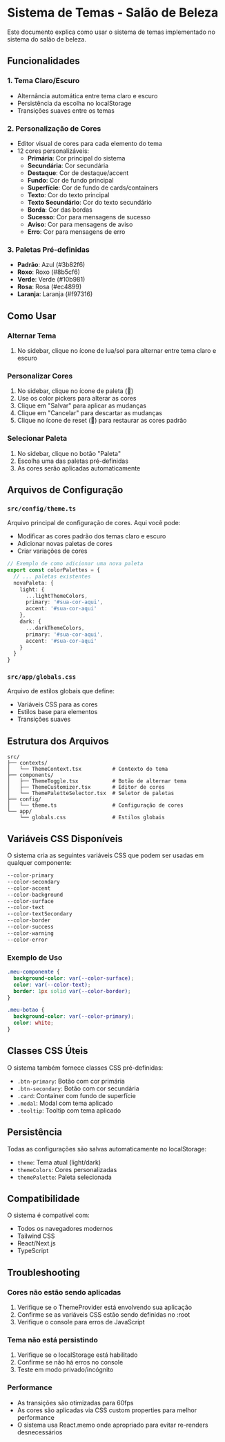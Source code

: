 # Sistema de Temas - Salão de Beleza

Este documento explica como usar o sistema de temas implementado no sistema do salão de beleza.

## Funcionalidades

### 1. Tema Claro/Escuro
- Alternância automática entre tema claro e escuro
- Persistência da escolha no localStorage
- Transições suaves entre os temas

### 2. Personalização de Cores
- Editor visual de cores para cada elemento do tema
- 12 cores personalizáveis:
  - **Primária**: Cor principal do sistema
  - **Secundária**: Cor secundária
  - **Destaque**: Cor de destaque/accent
  - **Fundo**: Cor de fundo principal
  - **Superfície**: Cor de fundo de cards/containers
  - **Texto**: Cor do texto principal
  - **Texto Secundário**: Cor do texto secundário
  - **Borda**: Cor das bordas
  - **Sucesso**: Cor para mensagens de sucesso
  - **Aviso**: Cor para mensagens de aviso
  - **Erro**: Cor para mensagens de erro

### 3. Paletas Pré-definidas
- **Padrão**: Azul (#3b82f6)
- **Roxo**: Roxo (#8b5cf6)
- **Verde**: Verde (#10b981)
- **Rosa**: Rosa (#ec4899)
- **Laranja**: Laranja (#f97316)

## Como Usar

### Alternar Tema
1. No sidebar, clique no ícone de lua/sol para alternar entre tema claro e escuro

### Personalizar Cores
1. No sidebar, clique no ícone de paleta (🎨)
2. Use os color pickers para alterar as cores
3. Clique em "Salvar" para aplicar as mudanças
4. Clique em "Cancelar" para descartar as mudanças
5. Clique no ícone de reset (🔄) para restaurar as cores padrão

### Selecionar Paleta
1. No sidebar, clique no botão "Paleta"
2. Escolha uma das paletas pré-definidas
3. As cores serão aplicadas automaticamente

## Arquivos de Configuração

### `src/config/theme.ts`
Arquivo principal de configuração de cores. Aqui você pode:

- Modificar as cores padrão dos temas claro e escuro
- Adicionar novas paletas de cores
- Criar variações de cores

```typescript
// Exemplo de como adicionar uma nova paleta
export const colorPalettes = {
  // ... paletas existentes
  novaPaleta: {
    light: {
      ...lightThemeColors,
      primary: '#sua-cor-aqui',
      accent: '#sua-cor-aqui'
    },
    dark: {
      ...darkThemeColors,
      primary: '#sua-cor-aqui',
      accent: '#sua-cor-aqui'
    }
  }
}
```

### `src/app/globals.css`
Arquivo de estilos globais que define:
- Variáveis CSS para as cores
- Estilos base para elementos
- Transições suaves

## Estrutura dos Arquivos

```
src/
├── contexts/
│   └── ThemeContext.tsx          # Contexto do tema
├── components/
│   ├── ThemeToggle.tsx           # Botão de alternar tema
│   ├── ThemeCustomizer.tsx       # Editor de cores
│   └── ThemePaletteSelector.tsx  # Seletor de paletas
├── config/
│   └── theme.ts                  # Configuração de cores
└── app/
    └── globals.css               # Estilos globais
```

## Variáveis CSS Disponíveis

O sistema cria as seguintes variáveis CSS que podem ser usadas em qualquer componente:

```css
--color-primary
--color-secondary
--color-accent
--color-background
--color-surface
--color-text
--color-textSecondary
--color-border
--color-success
--color-warning
--color-error
```

### Exemplo de Uso

```css
.meu-componente {
  background-color: var(--color-surface);
  color: var(--color-text);
  border: 1px solid var(--color-border);
}

.meu-botao {
  background-color: var(--color-primary);
  color: white;
}
```

## Classes CSS Úteis

O sistema também fornece classes CSS pré-definidas:

- `.btn-primary`: Botão com cor primária
- `.btn-secondary`: Botão com cor secundária
- `.card`: Container com fundo de superfície
- `.modal`: Modal com tema aplicado
- `.tooltip`: Tooltip com tema aplicado

## Persistência

Todas as configurações são salvas automaticamente no localStorage:
- `theme`: Tema atual (light/dark)
- `themeColors`: Cores personalizadas
- `themePalette`: Paleta selecionada

## Compatibilidade

O sistema é compatível com:
- Todos os navegadores modernos
- Tailwind CSS
- React/Next.js
- TypeScript

## Troubleshooting

### Cores não estão sendo aplicadas
1. Verifique se o ThemeProvider está envolvendo sua aplicação
2. Confirme se as variáveis CSS estão sendo definidas no :root
3. Verifique o console para erros de JavaScript

### Tema não está persistindo
1. Verifique se o localStorage está habilitado
2. Confirme se não há erros no console
3. Teste em modo privado/incógnito

### Performance
- As transições são otimizadas para 60fps
- As cores são aplicadas via CSS custom properties para melhor performance
- O sistema usa React.memo onde apropriado para evitar re-renders desnecessários 